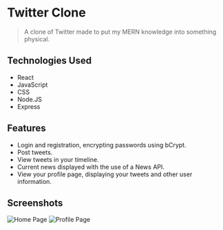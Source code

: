 # Twitter Clone
> A clone of Twitter made to put my MERN knowledge into something physical.

## Technologies Used
- React
- JavaScript
- CSS
- Node.JS
- Express

## Features
- Login and registration, encrypting passwords using bCrypt.
- Post tweets.
- View tweets in your timeline.
- Current news displayed with the use of a News API.
- View your profile page, displaying your tweets and other user information.
  
## Screenshots
![Home Page](https://i.imgur.com/YAt7eFR.png)
![Profile Page](https://i.imgur.com/Jw2Lvnr.png)
